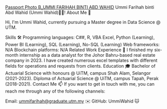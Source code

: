 
[Passport Photo B_UMMI FARIHAH BINTI ABD WAHID](https://github.com/drshahizan/research-design/assets/165742794/c734ff09-6b49-4af4-98a5-a09a743dd7a6)
Ummi Farihah binti Abd Wahid (Ummi Wahid)👨‍💻!
About Me 🚀

Hi, I'm Ummi Wahid, currently pursuing a Master degree in Data Science @ UTM. 

Skills 🛠️
Programming languages: C##, R, VBA Excel, Python (Learning), Power BI (Learning), SQL (Learning), No-SQL (Learning)
Web frameworks: N/A
Blockchain platforms: N/A
Related Work Experience 💼
I finished my six-month internship as a data analyst for the Johor Bahru-based real estate company in 2023. I have created numerous excel templates with different fields for operations and requests from clients.
Education 🎓
Bachelor of Actuarial Science with honours @ UiTM, campus Shah Alam, Selangor (2021-2023).
Diploma of Actuarial Science @ UiTM, campus Tapah, Perak (2018-2021).
Contact Me 📫
If you want to get in touch with me, you can reach me through any of the following channels:

Email: ummifarihah@graduate.utm.my ✉️
GitHub: UmmiWahid 🐱
